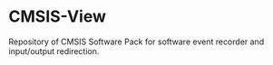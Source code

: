 # CMSIS-View
Repository of CMSIS Software Pack for software event recorder and input/output redirection.
